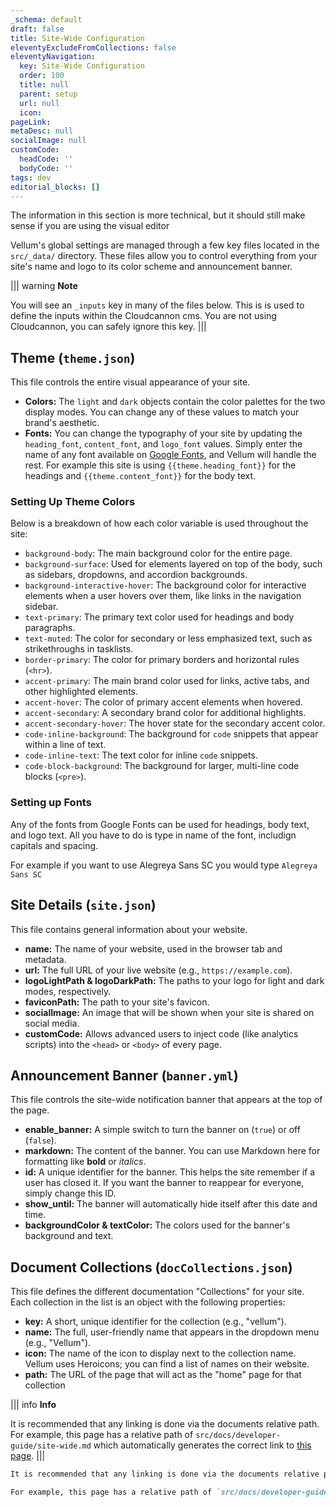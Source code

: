 ```yaml
---
_schema: default
draft: false
title: Site-Wide Configuration 
eleventyExcludeFromCollections: false
eleventyNavigation:
  key: Site-Wide Configuration
  order: 100
  title: null
  parent: setup
  url: null
  icon:
pageLink: 
metaDesc: null
socialImage: null
customCode:
  headCode: ''
  bodyCode: ''
tags: dev
editorial_blocks: []
---
```

The information in this section is more technical, but it should still make sense if you are using the visual editor

Vellum's global settings are managed through a few key files located in the `src/_data/` directory. These files allow you to control everything from your site's name and logo to its color scheme and announcement banner.

||| warning
**Note** 

You will see an `_inputs` key in many of the files below. This is is used to define the inputs within the Cloudcannon cms. You are not using Cloudcannon, you can safely ignore this key. 
|||


## Theme (`theme.json`)
This file controls the entire visual appearance of your site.

- **Colors:** The `light` and `dark` objects contain the color palettes for the two display modes. You can change any of these values to match your brand's aesthetic.
- **Fonts:** You can change the typography of your site by updating the `heading_font`, `content_font`, and `logo_font` values. Simply enter the name of any font available on [Google Fonts](https://fonts.google.com/ "null"), and Vellum will handle the rest. For example this site is using `{{theme.heading_font}}` for the headings and `{{theme.content_font}}` for the body text.

### Setting Up Theme Colors
Below is a breakdown of how each color variable is used throughout the site:
- `background-body`: The main background color for the entire page.
- `background-surface`: Used for elements layered on top of the body, such as sidebars, dropdowns, and accordion backgrounds.
- `background-interactive-hover`: The background color for interactive elements when a user hovers over them, like links in the navigation sidebar.
- `text-primary`: The primary text color used for headings and body paragraphs.
- `text-muted`: The color for secondary or less emphasized text, such as strikethroughs in tasklists.
- `border-primary`: The color for primary borders and horizontal rules (`<hr>`).
- `accent-primary`: The main brand color used for links, active tabs, and other highlighted elements.
- `accent-hover`: The color of primary accent elements when hovered.
- `accent-secondary`: A secondary brand color for additional highlights.
- `accent-secondary-hover`: The hover state for the secondary accent color.
- `code-inline-background`: The background for `code` snippets that appear within a line of text.
- `code-inline-text`: The text color for inline `code` snippets.
- `code-block-background`: The background for larger, multi-line code blocks (`<pre>`).


### Setting up Fonts
Any of the fonts from Google Fonts can be used for headings, body text, and logo text. All you have to do is type in name of the font, includign capitals and spacing.

For example if you want to use Alegreya Sans SC you would type `Alegreya Sans SC`

    

## Site Details (`site.json`)

This file contains general information about your website.

- **name:** The name of your website, used in the browser tab and metadata.
- **url:** The full URL of your live website (e.g., `https://example.com`).
- **logoLightPath & logoDarkPath:** The paths to your logo for light and dark modes, respectively.
- **faviconPath:** The path to your site's favicon.
- **socialImage:** An image that will be shown when your site is shared on social media.
- **customCode:** Allows advanced users to inject code (like analytics scripts) into the `<head>` or `<body>` of every page.
    

## Announcement Banner (`banner.yml`)

This file controls the site-wide notification banner that appears at the top of the page.

- **enable_banner:** A simple switch to turn the banner on (`true`) or off (`false`).
- **markdown:** The content of the banner. You can use Markdown here for formatting like **bold** or _italics_.
- **id:** A unique identifier for the banner. This helps the site remember if a user has closed it. If you want the banner to reappear for everyone, simply change this ID.
- **show_until:** The banner will automatically hide itself after this date and time.
- **backgroundColor & textColor:** The colors used for the banner's background and text.
    

## Document Collections (`docCollections.json`)

This file defines the different documentation "Collections" for your site. Each collection in the list is an object with the following properties:

- **key:** A short, unique identifier for the collection (e.g., "vellum").
- **name:** The full, user-friendly name that appears in the dropdown menu (e.g., "Vellum").
- **icon:** The name of the icon to display next to the collection name. Vellum uses Heroicons; you can find a list of names on their website.
- **path:** The URL of the page that will act as the "home" page for that collection

||| info
**Info**

It is recommended that any linking is done via the documents relative path. For example, this page has a relative path of `src/docs/developer-guide/site-wide.md` which automatically generates the correct link to [this page](src/docs/developer-guide/site-wide.md).
|||

```md
It is recommended that any linking is done via the documents relative path. 

For example, this page has a relative path of `src/docs/developer-guide/site-wide.md` which automatically generates the correct link to [this page](src/docs/developer-guide/site-wide.md).
```